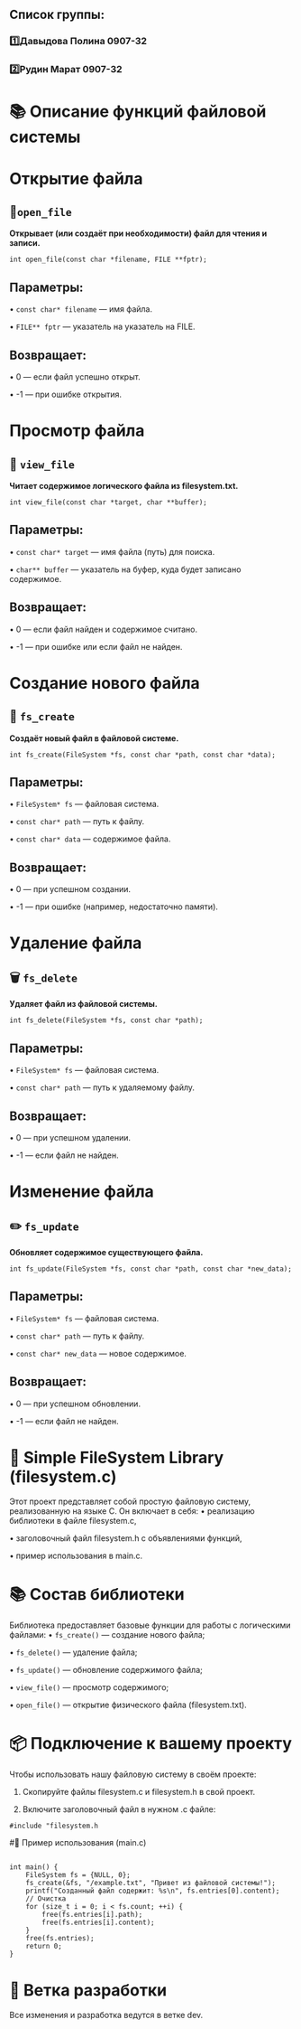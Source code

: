## Список группы:
### 1️⃣Давыдова Полина 0907-32
### 2️⃣Рудин Марат 0907-32

# 📚 Описание функций файловой системы
# Открытие файла
## 📂`open_file`
**Открывает (или создаёт при необходимости) файл для чтения и записи.**

`int open_file(const char *filename, FILE **fptr);`

## Параметры:
 • `const char* filename` — имя файла.
 
 • `FILE** fptr` — указатель на указатель на FILE.

## Возвращает:
 • 0 — если файл успешно открыт.
 
 • -1 — при ошибке открытия.

 
# Просмотр файла
## 👀 `view_file`
**Читает содержимое логического файла из filesystem.txt.**

`int view_file(const char *target, char **buffer);`

## Параметры:
 • `const char* target` — имя файла (путь) для поиска.
 
 • `char** buffer` — указатель на буфер, куда будет записано содержимое.

## Возвращает:
 • 0 — если файл найден и содержимое считано.
 
 • -1 — при ошибке или если файл не найден.


 # Создание нового файла
## 📁 `fs_create`
**Создаёт новый файл в файловой системе.**

`int fs_create(FileSystem *fs, const char *path, const char *data);`

## Параметры:
 • `FileSystem* fs` — файловая система.
 
 • `const char* path` — путь к файлу.
 
 • `const char* data` — содержимое файла.

## Возвращает:
 • 0 — при успешном создании.
 
 • -1 — при ошибке (например, недостаточно памяти).


# Удаление файла
## 🗑️ `fs_delete`
**Удаляет файл из файловой системы.**

`int fs_delete(FileSystem *fs, const char *path);`

## Параметры:
 • `FileSystem* fs` — файловая система.
 
 • `const char* path` — путь к удаляемому файлу.

## Возвращает:
 • 0 — при успешном удалении.
 
 • -1 — если файл не найден.


# Изменение файла
## ✏️ `fs_update`
**Обновляет содержимое существующего файла.**

`int fs_update(FileSystem *fs, const char *path, const char *new_data);`

## Параметры:
 • `FileSystem* fs` — файловая система.
 
 • `const char* path` — путь к файлу.
 
 • `const char* new_data` — новое содержимое.

## Возвращает:
 • 0 — при успешном обновлении.
 
 • -1 — если файл не найден.


# 📁 Simple FileSystem Library (filesystem.c)
Этот проект представляет собой простую файловую систему, реализованную на языке C. Он включает в себя:
 • реализацию библиотеки в файле filesystem.c,
 
 • заголовочный файл filesystem.h с объявлениями функций,
 
 • пример использования в main.c.


 # 📚 Состав библиотеки
 Библиотека предоставляет базовые функции для работы с логическими файлами:
 • `fs_create()` — создание нового файла;
 
 • `fs_delete()` — удаление файла;
 
 • `fs_update()` — обновление содержимого файла;
 
 • `view_file()` — просмотр содержимого;
 
 • `open_file()` — открытие физического файла (filesystem.txt).


 # 📦 Подключение к вашему проекту
 Чтобы использовать нашу файловую систему в своём проекте:
 1. Скопируйте файлы filesystem.c и filesystem.h в свой проект.
 
 2. Включите заголовочный файл в нужном .c файле:

 `#include "filesystem.h`


 #🧪 Пример использования (main.c)

```#include "filesystem.h"

int main() {
    FileSystem fs = {NULL, 0};
    fs_create(&fs, "/example.txt", "Привет из файловой системы!");
    printf("Созданный файл содержит: %s\n", fs.entries[0].content);
    // Очистка
    for (size_t i = 0; i < fs.count; ++i) {
        free(fs.entries[i].path);
        free(fs.entries[i].content);
    }
    free(fs.entries);
    return 0;
}
```

# 📂 Ветка разработки
Все изменения и разработка ведутся в ветке dev.


